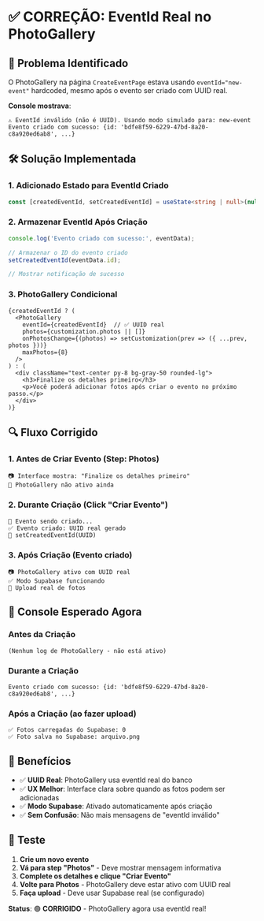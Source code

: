# ✅ CORREÇÃO: EventId Real no PhotoGallery

## 🎯 **Problema Identificado**

O PhotoGallery na página `CreateEventPage` estava usando `eventId="new-event"` hardcoded, mesmo após o evento ser criado com UUID real.

**Console mostrava**:
```
⚠️ EventId inválido (não é UUID). Usando modo simulado para: new-event
Evento criado com sucesso: {id: 'bdfe8f59-6229-47bd-8a20-c8a920ed6ab8', ...}
```

## 🛠️ **Solução Implementada**

### **1. Adicionado Estado para EventId Criado**
```typescript
const [createdEventId, setCreatedEventId] = useState<string | null>(null);
```

### **2. Armazenar EventId Após Criação**
```typescript
console.log('Evento criado com sucesso:', eventData);

// Armazenar o ID do evento criado
setCreatedEventId(eventData.id);

// Mostrar notificação de sucesso
```

### **3. PhotoGallery Condicional**
```tsx
{createdEventId ? (
  <PhotoGallery
    eventId={createdEventId}  // ✅ UUID real
    photos={customization.photos || []}
    onPhotosChange={(photos) => setCustomization(prev => ({ ...prev, photos }))}
    maxPhotos={8}
  />
) : (
  <div className="text-center py-8 bg-gray-50 rounded-lg">
    <h3>Finalize os detalhes primeiro</h3>
    <p>Você poderá adicionar fotos após criar o evento no próximo passo.</p>
  </div>
)}
```

## 🔍 **Fluxo Corrigido**

### **1. Antes de Criar Evento** (Step: Photos)
```
📷 Interface mostra: "Finalize os detalhes primeiro"
🚫 PhotoGallery não ativo ainda
```

### **2. Durante Criação** (Click "Criar Evento")
```
🔄 Evento sendo criado...
✅ Evento criado: UUID real gerado
💾 setCreatedEventId(UUID)
```

### **3. Após Criação** (Evento criado)
```
📷 PhotoGallery ativo com UUID real
✅ Modo Supabase funcionando
📸 Upload real de fotos
```

## 📱 **Console Esperado Agora**

### **Antes da Criação**
```
(Nenhum log de PhotoGallery - não está ativo)
```

### **Durante a Criação**
```
Evento criado com sucesso: {id: 'bdfe8f59-6229-47bd-8a20-c8a920ed6ab8', ...}
```

### **Após a Criação** (ao fazer upload)
```
✅ Fotos carregadas do Supabase: 0
✅ Foto salva no Supabase: arquivo.png
```

## 🎯 **Benefícios**

- ✅ **UUID Real**: PhotoGallery usa eventId real do banco
- ✅ **UX Melhor**: Interface clara sobre quando as fotos podem ser adicionadas
- ✅ **Modo Supabase**: Ativado automaticamente após criação
- ✅ **Sem Confusão**: Não mais mensagens de "eventId inválido"

## 🧪 **Teste**

1. **Crie um novo evento**
2. **Vá para step "Photos"** - Deve mostrar mensagem informativa
3. **Complete os detalhes e clique "Criar Evento"**
4. **Volte para Photos** - PhotoGallery deve estar ativo com UUID real
5. **Faça upload** - Deve usar Supabase real (se configurado)

**Status**: 🟢 **CORRIGIDO** - PhotoGallery agora usa eventId real!